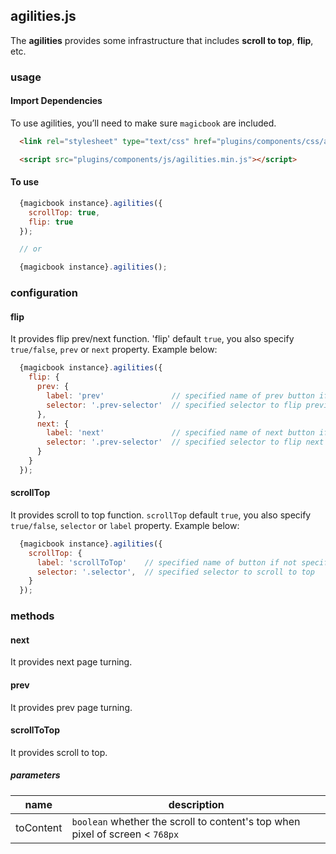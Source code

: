 ## agilities.js
The **agilities** provides some infrastructure that includes **scroll to top**, **flip**, etc.

### usage
#### Import Dependencies
To use agilities, you’ll need to make sure `magicbook` are included.
```html
  <link rel="stylesheet" type="text/css" href="plugins/components/css/agilities.min.css" />

  <script src="plugins/components/js/agilities.min.js"></script>
```

#### To use
```js
  {magicbook instance}.agilities({
    scrollTop: true,
    flip: true
  });

  // or

  {magicbook instance}.agilities();
```

### configuration
#### flip
It provides flip prev/next function. 'flip' default `true`, you also specify `true/false`, `prev` or `next` property.
Example below:

```js
  {magicbook instance}.agilities({
    flip: {
      prev: {
        label: 'prev'               // specified name of prev button if not specified selecotor
        selector: '.prev-selector'  // specified selector to flip previous
      },
      next: {
        label: 'next'               // specified name of next button if not specified selecotor
        selector: '.prev-selector'  // specified selector to flip next
      }
    }
  });
```

#### scrollTop
It provides scroll to top function. `scrollTop` default `true`, you also specify `true/false`, `selector` or `label` property.
Example below:

```js
  {magicbook instance}.agilities({
    scrollTop: {
      label: 'scrollToTop'    // specified name of button if not specified selecotor, it default **scrollToTop**
      selector: '.selector',  // specified selector to scroll to top
    }
  });
```

### methods
#### next
It provides next page turning.

#### prev
It provides prev page turning.

#### scrollToTop
It provides scroll to top.

##### parameters
| name      | description      |
|-----------|------------------|
| toContent | `boolean` whether the scroll to content's top when pixel of screen < `768px` |

